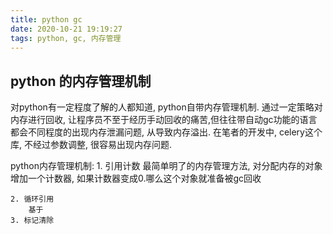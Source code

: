 ```yaml
---
title: python gc
date: 2020-10-21 19:19:27
tags: python, gc, 内存管理
---
```


## python 的内存管理机制

对python有一定程度了解的人都知道, python自带内存管理机制. 通过一定策略对内存进行回收, 让程序员不至于经历手动回收的痛苦,但往往带自动gc功能的语言
都会不同程度的出现内存泄漏问题, 从导致内存溢出. 在笔者的开发中, celery这个库, 不经过参数调整, 很容易出现内存问题.

python内存管理机制:
    1. 引用计数
        最简单明了的内存管理方法, 对分配内存的对象增加一个计数器, 如果计数器变成0.哪么这个对象就准备被gc回收
       
    2. 循环引用
        基于
    3. 标记清除
        